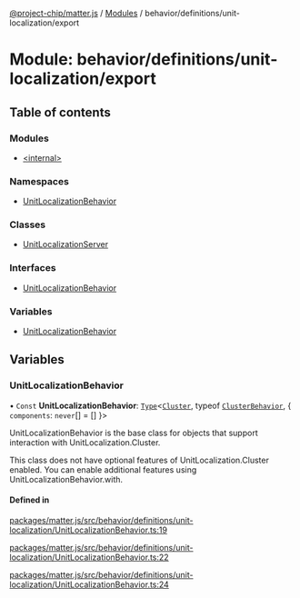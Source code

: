 [@project-chip/matter.js](../README.md) / [Modules](../modules.md) / behavior/definitions/unit-localization/export

# Module: behavior/definitions/unit-localization/export

## Table of contents

### Modules

- [\<internal\>](behavior_definitions_unit_localization_export._internal_.md)

### Namespaces

- [UnitLocalizationBehavior](behavior_definitions_unit_localization_export.UnitLocalizationBehavior.md)

### Classes

- [UnitLocalizationServer](../classes/behavior_definitions_unit_localization_export.UnitLocalizationServer.md)

### Interfaces

- [UnitLocalizationBehavior](../interfaces/behavior_definitions_unit_localization_export.UnitLocalizationBehavior-1.md)

### Variables

- [UnitLocalizationBehavior](behavior_definitions_unit_localization_export.md#unitlocalizationbehavior)

## Variables

### UnitLocalizationBehavior

• `Const` **UnitLocalizationBehavior**: [`Type`](../interfaces/behavior_cluster_export.ClusterBehavior.Type.md)\<[`Cluster`](../interfaces/cluster_export.UnitLocalization.Cluster.md), typeof [`ClusterBehavior`](behavior_cluster_export.ClusterBehavior.md), \{ `components`: `never`[] = [] }\>

UnitLocalizationBehavior is the base class for objects that support interaction with UnitLocalization.Cluster.

This class does not have optional features of UnitLocalization.Cluster enabled. You can enable additional features
using UnitLocalizationBehavior.with.

#### Defined in

[packages/matter.js/src/behavior/definitions/unit-localization/UnitLocalizationBehavior.ts:19](https://github.com/project-chip/matter.js/blob/3adaded6/packages/matter.js/src/behavior/definitions/unit-localization/UnitLocalizationBehavior.ts#L19)

[packages/matter.js/src/behavior/definitions/unit-localization/UnitLocalizationBehavior.ts:22](https://github.com/project-chip/matter.js/blob/3adaded6/packages/matter.js/src/behavior/definitions/unit-localization/UnitLocalizationBehavior.ts#L22)

[packages/matter.js/src/behavior/definitions/unit-localization/UnitLocalizationBehavior.ts:24](https://github.com/project-chip/matter.js/blob/3adaded6/packages/matter.js/src/behavior/definitions/unit-localization/UnitLocalizationBehavior.ts#L24)
